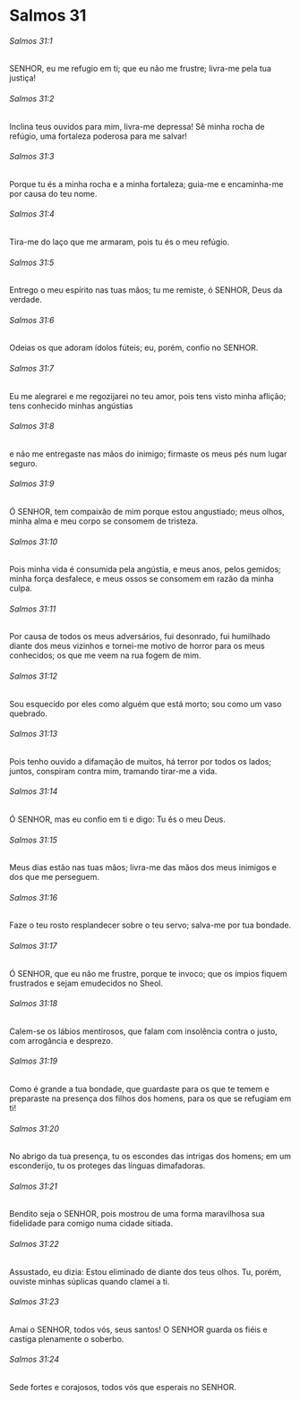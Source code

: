# Salmos 31

###### Salmos 31:1

SENHOR, eu me refugio em ti; que eu não me frustre; livra-me pela tua justiça!

###### Salmos 31:2

Inclina teus ouvidos para mim, livra-me depressa! Sê minha rocha de refúgio, uma fortaleza poderosa para me salvar!

###### Salmos 31:3

Porque tu és a minha rocha e a minha fortaleza; guia-me e encaminha-me por causa do teu nome.

###### Salmos 31:4

Tira-me do laço que me armaram, pois tu és o meu refúgio.

###### Salmos 31:5

Entrego o meu espírito nas tuas mãos; tu me remiste, ó SENHOR, Deus da verdade.

###### Salmos 31:6

Odeias os que adoram ídolos fúteis; eu, porém, confio no SENHOR.

###### Salmos 31:7

Eu me alegrarei e me regozijarei no teu amor, pois tens visto minha aflição; tens conhecido minhas angústias

###### Salmos 31:8

e não me entregaste nas mãos do inimigo; firmaste os meus pés num lugar seguro.

###### Salmos 31:9

Ó SENHOR, tem compaixão de mim porque estou angustiado; meus olhos, minha alma e meu corpo se consomem de tristeza.

###### Salmos 31:10

Pois minha vida é consumida pela angústia, e meus anos, pelos gemidos; minha força desfalece, e meus ossos se consomem em razão da minha culpa.

###### Salmos 31:11

Por causa de todos os meus adversários, fui desonrado, fui humilhado diante dos meus vizinhos e tornei-me motivo de horror para os meus conhecidos; os que me veem na rua fogem de mim.

###### Salmos 31:12

Sou esquecido por eles como alguém que está morto; sou como um vaso quebrado.

###### Salmos 31:13

Pois tenho ouvido a difamação de muitos, há terror por todos os lados; juntos, conspiram contra mim, tramando tirar-me a vida.

###### Salmos 31:14

Ó SENHOR, mas eu confio em ti e digo: Tu és o meu Deus.

###### Salmos 31:15

Meus dias estão nas tuas mãos; livra-me das mãos dos meus inimigos e dos que me perseguem.

###### Salmos 31:16

Faze o teu rosto resplandecer sobre o teu servo; salva-me por tua bondade.

###### Salmos 31:17

Ó SENHOR, que eu não me frustre, porque te invoco; que os ímpios fiquem frustrados e sejam emudecidos no Sheol.

###### Salmos 31:18

Calem-se os lábios mentirosos, que falam com insolência contra o justo, com arrogância e desprezo.

###### Salmos 31:19

Como é grande a tua bondade, que guardaste para os que te temem e preparaste na presença dos filhos dos homens, para os que se refugiam em ti!

###### Salmos 31:20

No abrigo da tua presença, tu os escondes das intrigas dos homens; em um esconderijo, tu os proteges das línguas dimafadoras.

###### Salmos 31:21

Bendito seja o SENHOR, pois mostrou de uma forma maravilhosa sua fidelidade para comigo numa cidade sitiada.

###### Salmos 31:22

Assustado, eu dizia: Estou eliminado de diante dos teus olhos. Tu, porém, ouviste minhas súplicas quando clamei a ti.

###### Salmos 31:23

Amai o SENHOR, todos vós, seus santos! O SENHOR guarda os fiéis e castiga plenamente o soberbo.

###### Salmos 31:24

Sede fortes e corajosos, todos vós que esperais no SENHOR.

